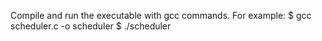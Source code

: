 Compile and run the executable with gcc commands.
For example:
$ gcc scheduler.c -o scheduler
$ ./scheduler
